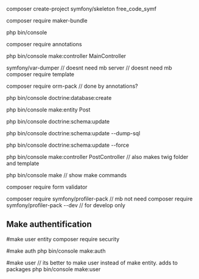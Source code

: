 composer create-project symfony/skeleton free_code_symf

composer require maker-bundle

php bin/console

composer require annotations

php bin/console make:controller MainController

symfony/var-dumper // doesnt need mb
server // doesnt need mb
composer require template

composer require orm-pack // done by annotations?

php bin/console doctrine:database:create

php bin/console make:entity Post

php bin/console doctrine:schema:update

php bin/console doctrine:schema:update --dump-sql

php bin/console doctrine:schema:update --force

php bin/console make:controller PostController
// also makes twig folder and template

php bin/console make // show make commands

composer require form validator

composer require symfony/profiler-pack // mb not need
composer require symfony/profiler-pack --dev // for develop only

## Make authentification
#make user entity
composer require security

#make auth
php bin/console make:auth

#make user // its better to make user instead of make entity. adds to packages
php bin/console make:user  
